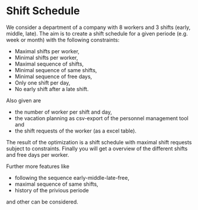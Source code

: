 # Shift Schedule
We consider a department of a company with 8 workers and 3 shifts (early, middle, late). The aim is to create a shift schedule for a given periode (e.g. week or month) with the following constraints:

* Maximal shifts per worker,
* Minimal shifts per worker,
* Maximal sequence of shifts,
* Minimal sequence of same shifts,
* Minimal sequence of free days,
* Only one shift per day,
* No early shift after a late shift.

Also given are 
* the number of worker per shift and day,
* the vacation planning as csv-export of the personnel management tool and
* the shift requests of the worker (as a excel table).

The result of the optimization is a shift schedule with maximal shift requests subject to constraints. Finally you will get a overview of the different shifts and free days per worker.

Further more features like

* following the sequence early-middle-late-free,
* maximal sequence of same shifts,
* history of the privious periode

and other can be considered. 